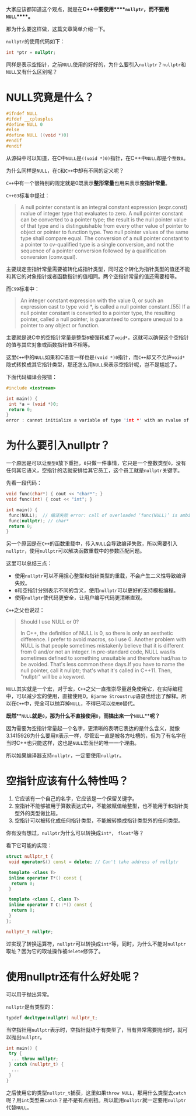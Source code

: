 大家应该都知道这个观点，就是在**C++中要使用****`nullptr`****，而不要用****`NULL`****。**

那为什么要这样做，这篇文章简单介绍一下。

`nullptr`的使用代码如下：

```C++
int *ptr = nullptr;
```

同样是表示空指针，之前`NULL`使用的好好的，为什么要引入`nullptr`？`nullptr`和`NULL`又有什么区别呢？

# **NULL究竟是什么？**

```C++
#ifndef NULL
#ifdef __cplusplus
#define NULL 0
#else
#define NULL ((void *)0)
#endif
#endif
```

从源码中可以知道，在C中`NULL`是`((void *)0)`指针，在C++中`NULL`却是个`整数0`。

为什么同样是`NULL`，在`C`和`C++`中却有不同的定义呢？

`C++`中有一个很特别的规定就是0既表示**整形常量**也用来表示**空指针常量**。

`C++03`标准中提过：

> A null pointer constant is an integral constant expression (expr.const) rvalue of integer type that evaluates to zero. A null pointer constant can be converted to a pointer type; the result is the null pointer value of that type and is distinguishable from every other value of pointer to object or pointer to function type. Two null pointer values of the same type shall compare equal. The conversion of a null pointer constant to a pointer to cv-qualified type is a single conversion, and not the sequence of a pointer conversion followed by a qualification conversion (conv.qual).

主要规定空指针常量需要被转化成指针类型，同时这个转化为指针类型的值还不能和其它的对象指针或者函数指针的值相同。两个空指针常量的值还需要相等。

而`C99`标准中：

> An integer constant expression with the value 0, or such an expression cast to type void *, is called a null pointer constant.[55] If a null pointer constant is converted to a pointer type, the resulting pointer, called a null pointer, is guaranteed to compare unequal to a pointer to any object or function.

主要就是说C中的空指针常量是整型`0`被强转成了`void*`，这就可以确保这个空指针的值与其它对象或函数指针值不相等。

这里`C++`中的`NULL`如果和C语言一样也是`(void *)0`指针，而`C++`却又不允许`void*`隐式转换成其它指针类型，那还怎么用`NULL`来表示空指针呢，岂不是尴尬了。

下面代码编译会报错：

```C++
#include <iostream>

int main() {
 int *a = (void *)0;
 return 0;
}
error : cannot initialize a variable of type 'int *' with an rvalue of type 'void *'
```

# **为什么要引入nullptr？**

一个原因是可以让`整型0`放下重担，`0`只做一件事情，它只是一个整数类型`0`，没有任何其它语义，空指针的活就安排给其它员工，这个员工就是`nullptr`关键字。

先看一段代码：

```C++
void func(char*) { cout << "char*"; }
void func(int) { cout << "int"; }

int main() {
 func(NULL);  // 编译失败 error: call of overloaded ‘func(NULL)’ is ambiguous
 func(nullptr); // char*
 return 0;
}
```

另一个原因是在`C++`的函数重载中，传入`NULL`会导致编译失败，所以需要引入`nullptr`，使用`nullptr`可以解决函数重载中的参数匹配问题。

这里可以总结三点：

- 使用`nullptr`可以不用担心整型和指针类型的重载，不会产生二义性导致编译失败。
- `0`和空指针分别表示不同的含义，使用`nullptr`可以更好的支持模板编程。
- 使用`nullptr`使代码更安全，让用户编写代码更清晰直观。

`C++`之父也说过：

> Should I use NULL or 0?
>
> In C++, the definition of NULL is 0, so there is only an aesthetic difference. I prefer to avoid macros, so I use 0. Another problem with NULL is that people sometimes mistakenly believe that it is different from 0 and/or not an integer. In pre-standard code, NULL was/is sometimes defined to something unsuitable and therefore had/has to be avoided. That's less common these days.If you have to name the null pointer, call it nullptr; that's what it's called in C++11. Then, "nullptr" will be a keyword.

`NULL`其实就是一个宏，对于宏，`C++`之父一直推崇尽量避免使用它，在实际编程中，可以减少宏的使用，直接使用0。`Bjarne Stroustrup`语录也给出了解释。所以在`C++`中，完全可以抛弃掉`NULL`，不得已可以`使用0`替代。

**既然****`NULL`****就是****`0`****，那为什么不直接使用****`0`****，而搞出来一个****`NULL`****呢？**

因为需要为空指针常量起一个名字，更清晰的表明它表达的是什么含义，就像3.1415926为什么要用π表示一样，尽管宏一直是被各方吐槽的，但为了有名字在当时C++也只能这样，这也是`NULL`宏面世的唯一一个理由。

所以如果编译器支持`nullptr`，一定要使用`nullptr`。

# **空指针应该有什么特性吗？**

1. 它应该有一个自己的名字，它应该是一个保留关键字。
2. 空指针不能够被用于算数表达式中，不能被赋值给整型，也不能用于和指针类型外的类型做比较。
3. 空指针可以被转化成任何指针类型，不能被转换成指针类型外的任何类型。

你有没有想过，`nullptr`为什么可以转换成`int*`， `float*`等？

看下它可能的实现：

```C++
struct nullptr_t {
 void operator&() const = delete; // Can't take address of nullptr

 template <class T>
 inline operator T*() const {
  return 0;
 }

 template <class C, class T>
 inline operator T C::*() const {
  return 0;
 }
};

nullptr_t nullptr;
```

过实现了转换运算符，`nullptr`可以转换成`int*`等，同时，为什么不能对`nullptr`取址？因为它的取址操作被`delete`修饰了。

# **使用nullptr还有什么好处呢？**

可以用于抛出异常。

`nullptr`是有类型的：

```C++
typdef decltype(nullptr) nullptr_t;
```

当空指针用`nullptr`表示时，空指针就终于有类型了，当有异常需要抛出时，就可以抛出`nullptr`。

```C++
int main() {
 try {
  ... throw nullptr;
 } catch (nullptr_t) {
  ...
 }
}
```

之后使用它的类型`nullptr_t`捕获，这里如果`throw NULL`，那用什么类型去`catch`呢？用`int`类型来`catch`？是不是有点别扭。所以能用`nullptr`就一定要用`nullptr`代替`NULL`。
